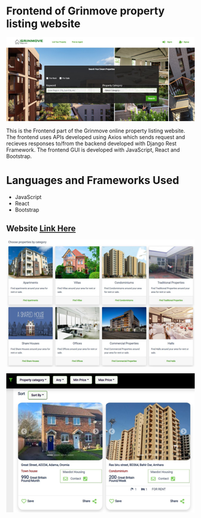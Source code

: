 # Frontend of Grinmove property listing website

![Landing](imgs/landing.JPG)

This is the Frontend part of the Grinmove online property listing website. The frontend uses APIs developed using Axios which sends request and recieves responses to/from the backend developed
with Django Rest Framework. The frontend GUI is developed with JavaScript, React and Bootstrap.

# Languages and Frameworks Used

- JavaScript
- React
- Bootstrap

## Website [Link Here](https://grinmovefrontend.web.app/)

![Landing](imgs/landing2.JPG)

![Landing](imgs/listing.JPG)
